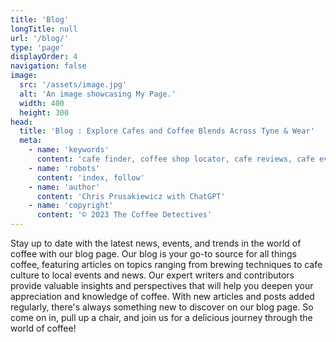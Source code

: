 ```yaml
---
title: 'Blog'
longTitle: null
url: '/blog/'
type: 'page'
displayOrder: 4
navigation: false
image:
  src: '/assets/image.jpg'
  alt: 'An image showcasing My Page.'
  width: 400
  height: 300
head:
  title: 'Blog : Explore Cafes and Coffee Blends Across Tyne & Wear'
  meta:
    - name: 'keywords'
      content: 'cafe finder, coffee shop locator, cafe reviews, cafe events, cafe news, speciality coffee, cafe blog, coffee culture'
    - name: 'robots'
      content: 'index, follow'
    - name: 'author'
      content: 'Chris Prusakiewicz with ChatGPT'
    - name: 'copyright'
      content: '© 2023 The Coffee Detectives'
---
```


<p>Stay up to date with the latest news, events, and trends in the world of coffee with our blog page. Our blog is your go-to source for all things coffee, featuring articles on topics ranging from brewing techniques to cafe culture to local events and news. Our expert writers and contributors provide valuable insights and perspectives that will help you deepen your appreciation and knowledge of coffee. With new articles and posts added regularly, there's always something new to discover on our blog page. So come on in, pull up a chair, and join us for a delicious journey through the world of coffee!